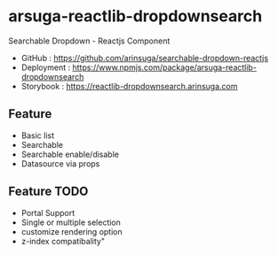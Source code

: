 # arsuga-reactlib-dropdownsearch
Searchable Dropdown - Reactjs Component

 - GitHub : https://github.com/arinsuga/searchable-dropdown-reactjs
 - Deployment : https://www.npmjs.com/package/arsuga-reactlib-dropdownsearch
 - Storybook : https://reactlib-dropdownsearch.arinsuga.com

## Feature
- Basic list
- Searchable
- Searchable enable/disable
- Datasource via props

## Feature TODO
- Portal Support
- Single or multiple selection
- customize rendering option
- z-index compatibality"
